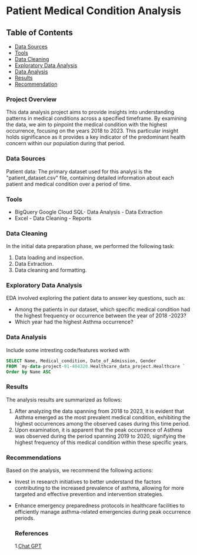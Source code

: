 # Patient Medical Condition Analysis

## Table of Contents

- [Data Sources](#data-sources) 
- [Tools](#tools)
- [Data Cleaning](#data-cleaning)
- [Exploratory Data Analysis](#exploratory-data-analysis)
- [Data Analysis](#data-analysis)
- [Results](#results)
- [Recommendation](#recommendations)

### Project Overview 

This data analysis project aims to provide insights into understanding patterns in medical conditions across a specified timeframe. By examining the data, we aim to pinpoint the medical condition with the highest occurrence, focusing on the years 2018 to 2023. This particular insight holds significance as it provides a key indicator of the predominant health concern within our population during that period. 

### Data Sources 

Patient data: The primary dataset used for this analysi is the "patient_dataset.csv" file, containing detailed information about each patient and medical condition over a period of time. 

### Tools

- BigQuery Google Cloud SQL- Data Analysis - Data Extraction 
- Excel - Data Cleaning - Reports

  

### Data Cleaning 

In the initial data preparation phase, we performed the following task:
1. Data loading and inspection.
2. Data Extraction.
3. Data cleaning and formatting.


### Exploratory Data Analysis 

EDA involved exploring the patient data to answer key questions, such as:

- Among the patients in our dataset, which specific medical condition had the highest frequency or occurrence between the year of 2018 -2023?
- Which year had the highest Asthma occurrence?


### Data Analysis 

Include some intresting code/features worked with 

```sql
SELECT Name, Medical_condition, Date_of_Admission, Gender 
FROM `my-data-project-01-404320.Healthcare_data_project.Healthcare `
Order by Name ASC
```

### Results

The analysis results are summarized as follows: 
1. After analyzing the data spanning from 2018 to 2023, it is evident that Asthma emerged as the most prevalent medical condition, exhibiting the highest occurrences among the observed cases during this time period.
2. Upon examination, it is apparent that the peak occurrence of Asthma was observed during the period spanning 2019 to 2020, signifying the highest frequency of this medical condition within these specific years.

### Recommendations

Based on the analysis, we recommend the following actions:
- Invest in research initiatives to better understand the factors contributing to the increased prevalence of asthma, allowing for more targeted and effective prevention and intervention strategies.
- Enhance emergency preparedness protocols in healthcare facilities to efficiently manage asthma-related emergencies during peak occurrence periods.

  ### References
  1.[Chat GPT](https://openai.com)
  
     
